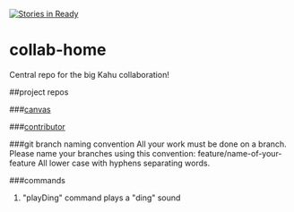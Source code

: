 [![Stories in Ready](https://badge.waffle.io/kahu-collabs/collab-home.png?label=ready&title=Ready)](https://waffle.io/kahu-collabs/collab-home)
# collab-home
Central repo for the big Kahu collaboration!

##project repos

###[canvas](https://github.com/kahu-collabs/canvas)

###[contributor](https://github.com/kahu-collabs/contributor)

###git branch naming convention
All your work must be done on a branch. Please name your branches using this convention:
feature/name-of-your-feature
All lower case with hyphens separating words.

###commands

1. "playDing" command plays a "ding" sound
